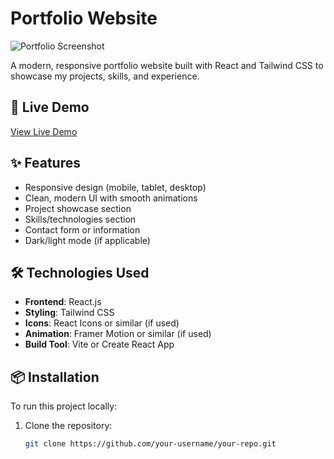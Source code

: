 # Portfolio Website

![Portfolio Screenshot](./public/screenshot.png) <!-- Replace with your actual image path -->

A modern, responsive portfolio website built with React and Tailwind CSS to showcase my projects, skills, and experience.

## 🚀 Live Demo

[View Live Demo](https://your-portfolio-url.com) <!-- Replace with your actual URL -->

## ✨ Features

- Responsive design (mobile, tablet, desktop)
- Clean, modern UI with smooth animations
- Project showcase section
- Skills/technologies section
- Contact form or information
- Dark/light mode (if applicable)

## 🛠️ Technologies Used

- **Frontend**: React.js
- **Styling**: Tailwind CSS
- **Icons**: React Icons or similar (if used)
- **Animation**: Framer Motion or similar (if used)
- **Build Tool**: Vite or Create React App

## 📦 Installation

To run this project locally:

1. Clone the repository:
   ```bash
   git clone https://github.com/your-username/your-repo.git
